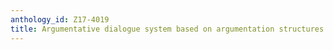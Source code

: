 ```yaml
---
anthology_id: Z17-4019
title: Argumentative dialogue system based on argumentation structures
---
```

